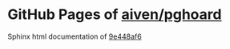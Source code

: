 GitHub Pages of [aiven/pghoard](https://github.com/aiven/pghoard.git)
===
Sphinx html documentation of [9e448af6](https://github.com/aiven/pghoard/tree/9e448af694ec47ec8894a6636df0aa16a9daa8ea)
